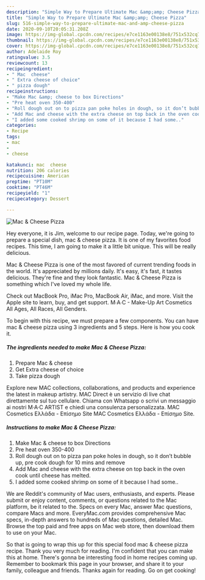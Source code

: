 ```yaml
---
description: "Simple Way to Prepare Ultimate Mac &amp;amp; Cheese Pizza"
title: "Simple Way to Prepare Ultimate Mac &amp;amp; Cheese Pizza"
slug: 516-simple-way-to-prepare-ultimate-mac-and-amp-cheese-pizza
date: 2020-09-10T20:05:31.208Z
image: https://img-global.cpcdn.com/recipes/e7ce1163e00138e8/751x532cq70/mac-cheese-pizza-recipe-main-photo.jpg
thumbnail: https://img-global.cpcdn.com/recipes/e7ce1163e00138e8/751x532cq70/mac-cheese-pizza-recipe-main-photo.jpg
cover: https://img-global.cpcdn.com/recipes/e7ce1163e00138e8/751x532cq70/mac-cheese-pizza-recipe-main-photo.jpg
author: Adelaide Roy
ratingvalue: 3.5
reviewcount: 13
recipeingredient:
- " Mac  cheese"
- " Extra cheese of choice"
- " pizza dough"
recipeinstructions:
- "Make Mac &amp; cheese to box Directions"
- "Pre heat oven 350-400"
- "Roll dough out on to pizza pan poke holes in dough, so it don’t bubble up, pre cook dough for 10 mins and remove"
- "Add Mac and cheese with the extra cheese on top back in the oven cook until cheese has melted."
- "I added some cooked shrimp on some of it because I had some.."
categories:
- Recipe
tags:
- mac
- 
- cheese

katakunci: mac  cheese 
nutrition: 206 calories
recipecuisine: American
preptime: "PT10M"
cooktime: "PT46M"
recipeyield: "1"
recipecategory: Dessert

---
```



![Mac &amp; Cheese Pizza](https://img-global.cpcdn.com/recipes/e7ce1163e00138e8/751x532cq70/mac-cheese-pizza-recipe-main-photo.jpg)

Hey everyone, it is Jim, welcome to our recipe page. Today, we're going to prepare a special dish, mac &amp; cheese pizza. It is one of my favorites food recipes. This time, I am going to make it a little bit unique. This will be really delicious.

Mac &amp; Cheese Pizza is one of the most favored of current trending foods in the world. It's appreciated by millions daily. It's easy, it's fast, it tastes delicious. They're fine and they look fantastic. Mac &amp; Cheese Pizza is something which I've loved my whole life.

Check out MacBook Pro, iMac Pro, MacBook Air, iMac, and more. Visit the Apple site to learn, buy, and get support. M∙A∙C - Make-Up Art Cosmetics All Ages, All Races, All Genders.


To begin with this recipe, we must prepare a few components. You can have mac &amp; cheese pizza using 3 ingredients and 5 steps. Here is how you cook it.

<!--inarticleads1-->

##### The ingredients needed to make Mac &amp; Cheese Pizza:

1. Prepare  Mac &amp; cheese
1. Get  Extra cheese of choice
1. Take  pizza dough


Explore new MAC collections, collaborations, and products and experience the latest in makeup artistry. MAC Direct è un servizio di live chat direttamente sul tuo cellulare. Chiama con Whatsapp o scrivi un messaggio ai nostri M·A·C ARTIST e chiedi una consulenza personalizzata. MAC Cosmetics Ελλάδα - Επίσημο Site MAC Cosmetics Ελλάδα - Επίσημο Site. 

<!--inarticleads2-->

##### Instructions to make Mac &amp; Cheese Pizza:

1. Make Mac &amp; cheese to box Directions
1. Pre heat oven 350-400
1. Roll dough out on to pizza pan poke holes in dough, so it don’t bubble up, pre cook dough for 10 mins and remove
1. Add Mac and cheese with the extra cheese on top back in the oven cook until cheese has melted.
1. I added some cooked shrimp on some of it because I had some..


We are Reddit&#39;s community of Mac users, enthusiasts, and experts. Please submit or enjoy content, comments, or questions related to the Mac platform, be it related to the. Specs on every Mac, answer Mac questions, compare Macs and more. EveryMac.com provides comprehensive Mac specs, in-depth answers to hundreds of Mac questions, detailed Mac. Browse the top paid and free apps on Mac web store, then download them to use on your Mac. 

So that is going to wrap this up for this special food mac &amp; cheese pizza recipe. Thank you very much for reading. I'm confident that you can make this at home. There's gonna be interesting food in home recipes coming up. Remember to bookmark this page in your browser, and share it to your family, colleague and friends. Thanks again for reading. Go on get cooking!
